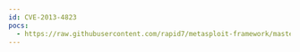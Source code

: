 ```yaml
---
id: CVE-2013-4823
pocs:
  - https://raw.githubusercontent.com/rapid7/metasploit-framework/master/modules/auxiliary/scanner/http/hp_imc_bims_downloadservlet_traversal.rb
---
```

